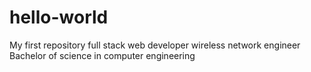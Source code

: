 # hello-world
My first repository 
full stack web developer 
wireless network engineer 
Bachelor of science in computer engineering 
